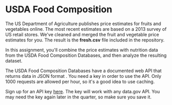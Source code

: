 # USDA Food Composition

The US Department of Agriculture publishes price estimates for fruits and vegetables online. The most recent estimates are based on a 2013 survey of US retail stores. We've cleaned and merged the fruit and vegetable price estimates for you. The result is the **fresh.csv** file included in the repository.

In this assignment, you'll combine the price estimates with nutrition data from the USDA Food Composition Databases, and then analyze the resulting dataset.

The USDA Food Composition Databases have a documented web API that returns data in JSON format . You need a key in order to use the API. Only 1000 requests are allowed per hour, so it's a good idea to use caching.

Sign up for an API key [here](https://api.data.gov/signup/). The key will work with any data.gov API. You may need the key again later in the quarter, so make sure you save it.
